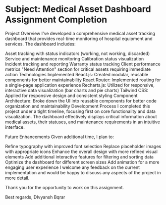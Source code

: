 # Subject: Medical Asset Dashboard Assignment Completion

Project Overview
I've developed a comprehensive medical asset tracking dashboard that provides real-time monitoring of hospital equipment and services. The dashboard includes:

Asset tracking with status indicators (working, not working, discarded)
Service and maintenance monitoring
Calibration status visualization
Incident tracking and reporting
Warranty status tracking
Client performance metrics
"Need Attention" section for critical assets requiring immediate action
Technologies Implemented
React.js: Created modular, reusable components for better maintainability
React Router: Implemented routing for a single-page application experience
Recharts.js: Utilized for responsive, interactive data visualization (bar charts and pie charts)
Tailwind CSS: Applied for responsive design and consistent styling
Component Architecture: Broke down the UI into reusable components for better code organization and maintainability
Development Process
I completed this project under a tight timeline, focusing first on core functionality and data visualization. The dashboard effectively displays critical information about medical assets, their statuses, and maintenance requirements in an intuitive interface.

Future Enhancements
Given additional time, I plan to:

Refine typography with improved font selection
Replace placeholder images with appropriate icons
Enhance the overall design with more refined visual elements
Add additional interactive features for filtering and sorting data
Optimize the dashboard for different screen sizes
Add animation for a more engaging user experience
I welcome any feedback on the current implementation and would be happy to discuss any aspects of the project in more detail.

Thank you for the opportunity to work on this assignment.

Best regards, DIvyansh Bqrar
